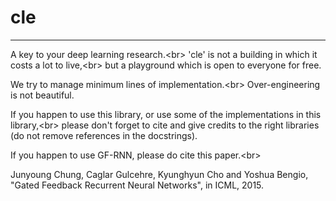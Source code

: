 # cle
---
A key to your deep learning research.<br\>
'cle' is not a building in which it costs a lot to live,<br\>
but a playground which is open to everyone for free.

We try to manage minimum lines of implementation.<br\>
Over-engineering is not beautiful.

If you happen to use this library, or use some of the implementations in this library,<br\>
please don't forget to cite and give credits to the right libraries (do not remove references in the docstrings).

If you happen to use GF-RNN, please do cite this paper.<br\>

Junyoung Chung, Caglar Gulcehre, Kyunghyun Cho and Yoshua Bengio, "Gated Feedback Recurrent Neural Networks", in ICML, 2015.
